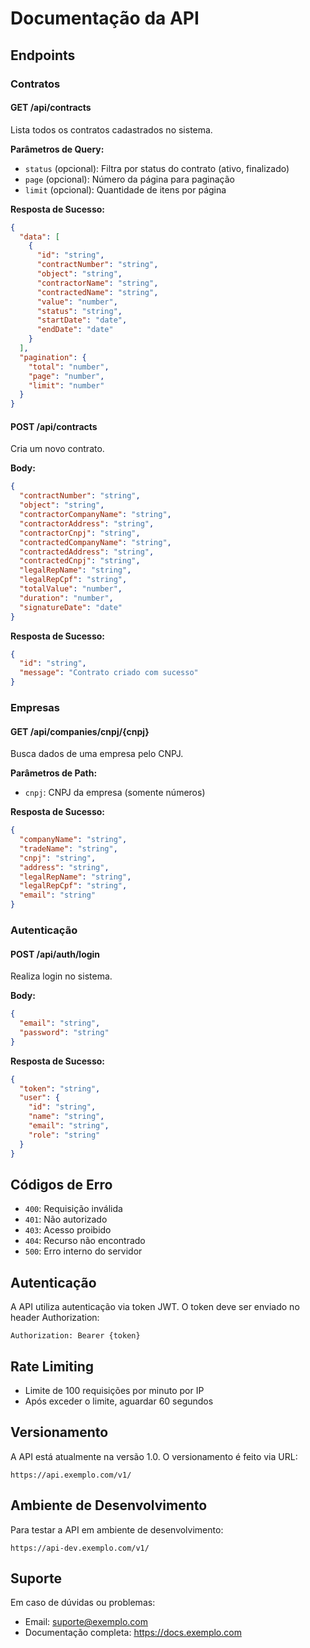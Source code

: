 # Documentação da API

## Endpoints

### Contratos

#### GET /api/contracts
Lista todos os contratos cadastrados no sistema.

**Parâmetros de Query:**
- `status` (opcional): Filtra por status do contrato (ativo, finalizado)
- `page` (opcional): Número da página para paginação
- `limit` (opcional): Quantidade de itens por página

**Resposta de Sucesso:**
```json
{
  "data": [
    {
      "id": "string",
      "contractNumber": "string",
      "object": "string",
      "contractorName": "string",
      "contractedName": "string",
      "value": "number",
      "status": "string",
      "startDate": "date",
      "endDate": "date"
    }
  ],
  "pagination": {
    "total": "number",
    "page": "number",
    "limit": "number"
  }
}
```

#### POST /api/contracts
Cria um novo contrato.

**Body:**
```json
{
  "contractNumber": "string",
  "object": "string",
  "contractorCompanyName": "string",
  "contractorAddress": "string",
  "contractorCnpj": "string",
  "contractedCompanyName": "string",
  "contractedAddress": "string",
  "contractedCnpj": "string",
  "legalRepName": "string",
  "legalRepCpf": "string",
  "totalValue": "number",
  "duration": "number",
  "signatureDate": "date"
}
```

**Resposta de Sucesso:**
```json
{
  "id": "string",
  "message": "Contrato criado com sucesso"
}
```

### Empresas

#### GET /api/companies/cnpj/{cnpj}
Busca dados de uma empresa pelo CNPJ.

**Parâmetros de Path:**
- `cnpj`: CNPJ da empresa (somente números)

**Resposta de Sucesso:**
```json
{
  "companyName": "string",
  "tradeName": "string",
  "cnpj": "string",
  "address": "string",
  "legalRepName": "string",
  "legalRepCpf": "string",
  "email": "string"
}
```

### Autenticação

#### POST /api/auth/login
Realiza login no sistema.

**Body:**
```json
{
  "email": "string",
  "password": "string"
}
```

**Resposta de Sucesso:**
```json
{
  "token": "string",
  "user": {
    "id": "string",
    "name": "string",
    "email": "string",
    "role": "string"
  }
}
```

## Códigos de Erro

- `400`: Requisição inválida
- `401`: Não autorizado
- `403`: Acesso proibido
- `404`: Recurso não encontrado
- `500`: Erro interno do servidor

## Autenticação

A API utiliza autenticação via token JWT. O token deve ser enviado no header Authorization:

```
Authorization: Bearer {token}
```

## Rate Limiting

- Limite de 100 requisições por minuto por IP
- Após exceder o limite, aguardar 60 segundos

## Versionamento

A API está atualmente na versão 1.0. O versionamento é feito via URL:
```
https://api.exemplo.com/v1/
```

## Ambiente de Desenvolvimento

Para testar a API em ambiente de desenvolvimento:
```
https://api-dev.exemplo.com/v1/
```

## Suporte

Em caso de dúvidas ou problemas:
- Email: suporte@exemplo.com
- Documentação completa: https://docs.exemplo.com